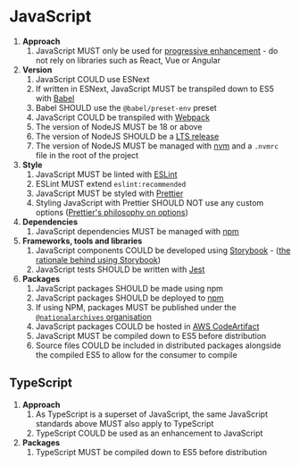 # JavaScript

1. **Approach**
    1. JavaScript MUST only be used for [progressive enhancement](../../ways-of-working/service-standard/#progressive-enhancement/) - do not rely on libraries such as React, Vue or Angular
1. **Version**
    1. JavaScript COULD use ESNext
    1. If written in ESNext, JavaScript MUST be transpiled down to ES5 with [Babel](https://babeljs.io/)
    1. Babel SHOULD use the `@babel/preset-env` preset
    1. JavaScript COULD be transpiled with [Webpack](https://webpack.js.org/)
    1. The version of NodeJS MUST be 18 or above
    1. The version of NodeJS SHOULD be a [LTS release](https://nodejs.dev/en/about/releases/)
    1. The version of NodeJS MUST be managed with [nvm](https://github.com/nvm-sh/nvm) and a `.nvmrc` file in the root of the project
1. **Style**
    1. JavaScript MUST be linted with [ESLint](https://eslint.org/)
    1. ESLint MUST extend `eslint:recommended`
    1. JavaScript MUST be styled with [Prettier](https://prettier.io/)
    1. Styling JavaScript with Prettier SHOULD NOT use any custom options ([Prettier's philosophy on options](https://prettier.io/docs/en/option-philosophy))
1. **Dependencies**
    1. JavaScript dependencies MUST be managed with [npm](https://www.npmjs.com/)
1. **Frameworks, tools and libraries**
    1. JavaScript components COULD be developed using [Storybook](https://storybook.js.org/) - ([the rationale behind using Storybook](https://github.com/nationalarchives/tdr-dev-documentation/blob/master/architecture-decision-records/0028-storybook-for-tdr-components-library.md))
    1. JavaScript tests SHOULD be written with [Jest](https://jestjs.io/)
1. **Packages**
    1. JavaScript packages SHOULD be made using npm
    1. JavaScript packages SHOULD be deployed to [npm](../../third-party/npmjs/)
    1. If using NPM, packages MUST be published under the [`@nationalarchives` organisation]()
    1. JavaScript packages COULD be hosted in [AWS CodeArtifact](https://aws.amazon.com/codeartifact/)
    1. JavaScript MUST be compiled down to ES5 before distribution
    1. Source files COULD be included in distributed packages alongside the compiled ES5 to allow for the consumer to compile

## TypeScript

1. **Approach**
    1. As TypeScript is a superset of JavaScript, the same JavaScript standards above MUST also apply to TypeScript
    1. TypeScript COULD be used as an enhancement to JavaScript
1. **Packages**
    1. TypeScript MUST be compiled down to ES5 before distribution
